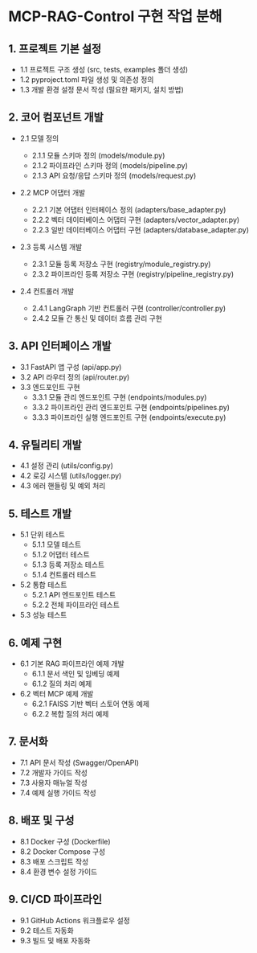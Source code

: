 # MCP-RAG-Control 구현 작업 분해

## 1. 프로젝트 기본 설정
- 1.1 프로젝트 구조 생성 (src, tests, examples 폴더 생성)
- 1.2 pyproject.toml 파일 생성 및 의존성 정의
- 1.3 개발 환경 설정 문서 작성 (필요한 패키지, 설치 방법)

## 2. 코어 컴포넌트 개발
- 2.1 모델 정의
  - 2.1.1 모듈 스키마 정의 (models/module.py)
  - 2.1.2 파이프라인 스키마 정의 (models/pipeline.py)
  - 2.1.3 API 요청/응답 스키마 정의 (models/request.py)

- 2.2 MCP 어댑터 개발
  - 2.2.1 기본 어댑터 인터페이스 정의 (adapters/base_adapter.py)
  - 2.2.2 벡터 데이터베이스 어댑터 구현 (adapters/vector_adapter.py)
  - 2.2.3 일반 데이터베이스 어댑터 구현 (adapters/database_adapter.py)

- 2.3 등록 시스템 개발
  - 2.3.1 모듈 등록 저장소 구현 (registry/module_registry.py)
  - 2.3.2 파이프라인 등록 저장소 구현 (registry/pipeline_registry.py)

- 2.4 컨트롤러 개발
  - 2.4.1 LangGraph 기반 컨트롤러 구현 (controller/controller.py)
  - 2.4.2 모듈 간 통신 및 데이터 흐름 관리 구현

## 3. API 인터페이스 개발
- 3.1 FastAPI 앱 구성 (api/app.py)
- 3.2 API 라우터 정의 (api/router.py)
- 3.3 엔드포인트 구현
  - 3.3.1 모듈 관리 엔드포인트 구현 (endpoints/modules.py)
  - 3.3.2 파이프라인 관리 엔드포인트 구현 (endpoints/pipelines.py)
  - 3.3.3 파이프라인 실행 엔드포인트 구현 (endpoints/execute.py)

## 4. 유틸리티 개발
- 4.1 설정 관리 (utils/config.py)
- 4.2 로깅 시스템 (utils/logger.py)
- 4.3 에러 핸들링 및 예외 처리

## 5. 테스트 개발
- 5.1 단위 테스트
  - 5.1.1 모델 테스트
  - 5.1.2 어댑터 테스트
  - 5.1.3 등록 저장소 테스트
  - 5.1.4 컨트롤러 테스트
- 5.2 통합 테스트
  - 5.2.1 API 엔드포인트 테스트
  - 5.2.2 전체 파이프라인 테스트
- 5.3 성능 테스트

## 6. 예제 구현
- 6.1 기본 RAG 파이프라인 예제 개발
  - 6.1.1 문서 색인 및 임베딩 예제
  - 6.1.2 질의 처리 예제
- 6.2 벡터 MCP 예제 개발
  - 6.2.1 FAISS 기반 벡터 스토어 연동 예제
  - 6.2.2 복합 질의 처리 예제

## 7. 문서화
- 7.1 API 문서 작성 (Swagger/OpenAPI)
- 7.2 개발자 가이드 작성
- 7.3 사용자 매뉴얼 작성
- 7.4 예제 실행 가이드 작성

## 8. 배포 및 구성
- 8.1 Docker 구성 (Dockerfile)
- 8.2 Docker Compose 구성
- 8.3 배포 스크립트 작성
- 8.4 환경 변수 설정 가이드

## 9. CI/CD 파이프라인
- 9.1 GitHub Actions 워크플로우 설정
- 9.2 테스트 자동화
- 9.3 빌드 및 배포 자동화